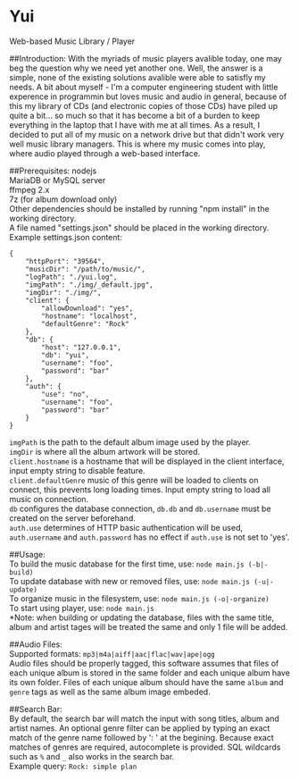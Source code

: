 Yui
===
Web-based Music Library / Player

##Introduction:
With the myriads of music players avalible today, one may beg the question why we need yet another one. Well, the answer is a simple, none of the existing solutions avalible were able to satisfly my needs. A bit about myself - I'm a computer engineering student with little experence in programmin but loves music and audio in general, because of this my library of CDs (and electronic copies of those CDs) have piled up quite a bit... so much so that it has become a bit of a burden to keep everything in the laptop that I have with me at all times. As a result, I decided to put all of my music on a network drive but that didn't work very well music library managers. This is where my music comes into play, where audio played through a web-based interface.

##Prerequisites:
nodejs <br />
MariaDB or MySQL server <br />
ffmpeg 2.x <br />
7z (for album download only)<br />
Other dependencies should be installed by running "npm install" in the working directory.<br />
A file named "settings.json" should be placed in the working directory.<br />
Example settings.json content:<br />
```
{
	"httpPort": "39564",
	"musicDir": "/path/to/music/",
	"logPath": "./yui.log",
	"imgPath": "./img/_default.jpg",
	"imgDir": "./img/",
	"client": {
		"allowDownload": "yes",
		"hostname": "localhost",
		"defaultGenre": "Rock"
	},
	"db": {
		"host": "127.0.0.1",
		"db": "yui",
		"username": "foo",
		"password": "bar"
	},
	"auth": {
		"use": "no",
		"username": "foo",
		"password": "bar"
	}
}
```
`imgPath` is the path to the default album image used by the player.<br />
`imgDir` is where all the album artwork will be stored.<br />
`client.hostname` is a hostname that will be displayed in the client interface, input empty string to disable feature.<br />
`client.defaultGenre` music of this genre will be loaded to clients on connect, this prevents long loading times. Input empty string to load all music on connection.<br />
`db` configures the database connection, `db.db` and `db.username` must be created on the server beforehand.<br />
`auth.use` determines of HTTP basic authentication will be used, `auth.username` and `auth.password` has no effect if `auth.use` is not set to 'yes'.<br />

##Usage:<br />
To build the music database for the first time, use: `node main.js (-b|-build)`<br />
To update database with new or removed files, use: `node main.js (-u|-update)`<br />
To organize music in the filesystem, use: `node main.js (-o|-organize)`<br />
To start using player, use: `node main.js`<br />
*Note: when building or updating the database, files with the same title, album and artist tages will be treated the same and only 1 file will be added.

##Audio Files:<br />
Supported formats: `mp3|m4a|aiff|aac|flac|wav|ape|ogg`<br />
Audio files should be properly tagged, this software assumes that files of each unique album is stored in the same folder and each unique album have its own folder. Files of each unique album should have the same `album` and `genre` tags as well as the same album image embeded.

##Search Bar:<br />
By default, the search bar will match the input with song titles, album and artist names. An optional genre filter can be applied by typing an exact match of the genre name followed by ': ' at the begining. Because exact matches of genres are required, autocomplete is provided. SQL wildcards such as `%` and `_` also works in the search bar.<br />
Example query: `Rock: simple plan`
